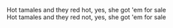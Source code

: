 Hot tamales and they red hot, yes, she got 'em for sale  
Hot tamales and they red not, yes, she got 'em for sale

